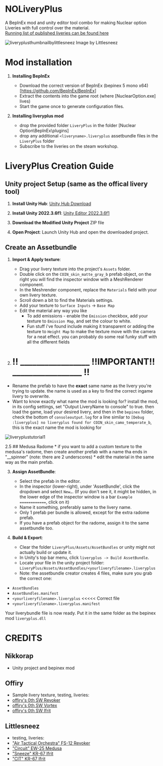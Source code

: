 # NOLiveryPlus
A BepInEx mod and unity editor tool combo for making Nuclear option Liveries with full control over the material.   
[Running list of published liveries can be found here](https://github.com/nikkorap/NOLiveryPlus/tree/master/All%20Liveries)


![liveryplusthumbnailbylittlesneez](https://github.com/user-attachments/assets/a0cefd2c-c772-48d7-9f96-43a6190907bd)
Image by Littlesneez


# Mod installation

1. **Installing BepInEx**
   
	* Download the correct version of BepInEx (bepinex 5 mono x64) [https://github.com/BepInEx/BepInEx]
	* Extract the contents into the game root (where [NuclearOption.exe] lives)
	* Start the game once to generate configuration files.

2. **Installing liveryplus mod**
	* drop the provided folder `LiveryPlus` in the folder [Nuclear Option\BepInEx\plugins]
	* drop any additional `<liveryname>.liveryplus` assetbundle files in the `LiveryPlus` folder
	* Subscribe to the liveries on the steam workshop.
	
# LiveryPlus Creation Guide

## Unity project Setup (same as the offical livery tool)

1. **Install Unity Hub**: [Unity Hub Download](https://unity.com/download)

2. **Install Unity 2022.3.6f1**: [Unity Editor 2022.3.6f1](https://unity.com/releases/editor/archive)

3. **Download the Modified Unity Project** ZIP file

4. **Open Project**: Launch Unity Hub and open the downloaded project.

## Create an Assetbundle

1. **Import & Apply texture**:

	* Drag your livery texture into the project's `Assets` folder.
	* Double click on the `COIN_skin_matte_gray_b` prefab object, on the right you will find the inspector window with a MeshRenderer component.
	* In the Meshrender component, replace the `Materials` field with your own livery texture.
	* Scroll down a bit to find the Materials settings.
	* Add your texture to `Surface Inputs` -> `Base Map`
	* Edit the material any way you like 
		* To add emissions - enable the `Emission` checkbox, add your texture to `Emission Map`, and set the colour to white.
		* Fun stuff i've found include making it transparent or adding the texture to `Height Map` to make the texture move with the camera for a neat effect. you can probably do some real funky stuff with all the different fields


2. # !! _________________ !!IMPORTANT!! _________________ !!
* Rename the prefab to have the **exact** same name as the livery you're trying to update. the name is used as a key to find the correct ingame livery to overwrite.
* Want to know exactly what name the mod is looking for? install the mod, in its config settings, set "Output LiveryName to console" to true. then load the game, load your desired livery, and then in the `bepinex` folder, check the bottom of `consoleoutput.log` for a line similar to `[Debug  :liveryplus] no liveryplus found for COIN_skin_camo_temperate_b`, this is the exact name the mod is looking for

![liveryplustutorial1](https://github.com/user-attachments/assets/12bf33ec-f537-4406-9e19-e47e463e52b6)

2.5 ## Medusa Radome
	* if you want to add a custom texture to the medusa's radome, then create another prefab with a name tha ends in "__spinner" (note: there are 2 underscores)
 	* edit the material in the same way as the main prefab.

3. **Assign AssetBundle**:

	* Select the prefab in the editor.
	* In the inspector (lower-right), under 'AssetBundle', click the dropdown and select `New…`.
		(If you don't see it, it might be hidden, in the lower edge of the inspector window is a bar `Example ============`, click on it)
	* Name it something, preferably same to the livery name.
	* Only 1 prefab per bundle is allowed, except for the extra radome prefab.
 	* If you have a prefab object for the radome, assign it to the same assetbundle too. 

4. **Build & Export**:
	* Clear the folder `LiveryPlus/Assets/AssetBundles` or unity might not actually build or update it.
	* In Unity's top bar menu, click `liveryplus -> Build AssetBundle`.
	* Locate your file in the unity project folder: `LiveryPlus/Assets/AssetBundles/<yourliveryfilename>.liveryplus`
 	* Note: the assetbundle creator creates 4 files, make sure you grab the correct one:
  * `AssetBundles`
  * `AssetBundles.manifest`
  * `<yourliveryfilename>.liveryplus` <<<<< Correct file
  * `<yourliveryfilename>.liveryplus.manifest`  

Your liverybundle file is now ready. Put it in the same folder as the bepinex mod `liveryplus.dll`
	
# CREDITS
## Nikkorap
* Unity project and bepinex mod
	
## Offiry
* Sample livery texture, testing, liveries:
* [offiry's 0th SW Revoker](https://steamcommunity.com/sharedfiles/filedetails/?id=3452644234)
* [offiry's 0th SW Vortex](https://steamcommunity.com/sharedfiles/filedetails/?id=3452644393)
* [offiry's 0th SW Ifrit](https://steamcommunity.com/sharedfiles/filedetails/?id=3452644584)
	
## Littlesneez
* testing, liveries:
* ["Air Tactical Orchestra" FS-12 Revoker](https://steamcommunity.com/sharedfiles/filedetails/?id=3472977541) 
* ["Circuit" EW-25 Medusa](https://steamcommunity.com/sharedfiles/filedetails/?id=3494005532) 
* ["Sneeze" KR-67 Ifrit](https://steamcommunity.com/sharedfiles/filedetails/?id=3465210615) 
* ["CIT" KR-67 Ifrit](https://steamcommunity.com/sharedfiles/filedetails/?id=3465210309)
	
